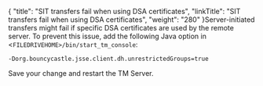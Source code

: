 {
    "title": "SIT transfers fail when using DSA certificates",
    "linkTitle": "SIT transfers fail when using DSA certificates",
    "weight": "280"
}Server-initiated transfers might fail if specific DSA certificates are used by the remote server. To prevent this issue, add the following Java option in &lt;`FILEDRIVEHOME>/bin/start_tm_console`:

`-Dorg.bouncycastle.jsse.client.dh.unrestrictedGroups=true`

Save your change and restart the TM Server.
